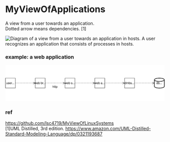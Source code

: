 # MyViewOfApplications
A view from a user towards an application.    
Dotted arrow means dependencies. [1]

![Diagram of a view from a user towards an application in hosts. A user recognizes an **application** that consists of processes in hosts.](https://github.com/lsc4719/MyViewOfUserSpaceSoftware/blob/bac0588a9b4ca3fc37381b746695a4496ada4643/user-view.drawio.svg)  

### example: a web application
![diagram of web applicaiton](https://github.com/lsc4719/MyViewOfApplications/blob/main/web-application.drawio.svg)

### ref 
https://github.com/lsc4719/MyViewOfLinuxSystems  
[1]UML Distilled, 3rd edition. https://www.amazon.com/UML-Distilled-Standard-Modeling-Language/dp/0321193687
